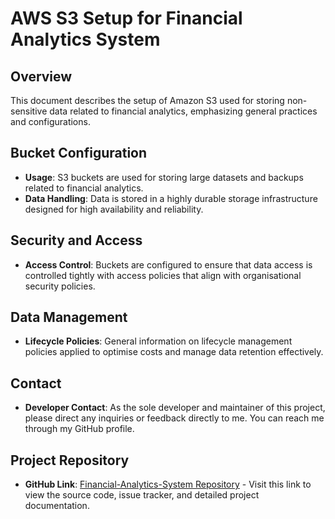 # AWS S3 Setup for Financial Analytics System

## Overview
This document describes the setup of Amazon S3 used for storing non-sensitive data related to financial analytics, emphasizing general practices and configurations.

## Bucket Configuration
- **Usage**: S3 buckets are used for storing large datasets and backups related to financial analytics.
- **Data Handling**: Data is stored in a highly durable storage infrastructure designed for high availability and reliability.

## Security and Access
- **Access Control**: Buckets are configured to ensure that data access is controlled tightly with access policies that align with organisational security policies.

## Data Management
- **Lifecycle Policies**: General information on lifecycle management policies applied to optimise costs and manage data retention effectively.

## Contact
- **Developer Contact**: As the sole developer and maintainer of this project, please direct any inquiries or feedback directly to me. You can reach me through my GitHub profile.

## Project Repository
- **GitHub Link**: [Financial-Analytics-System Repository](https://github.com/AyyaduraiAgalya/Financial-Analytics-System) - Visit this link to view the source code, issue tracker, and detailed project documentation.
